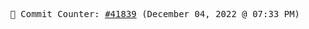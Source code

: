 <p align="center">
    <samp>
        📮 Commit Counter: <a href="https://github.com/Javascript-void0/Javascript-void0/commits/main">#41839</a> (December 04, 2022 @ 07:33 PM)
    </samp>
</p>